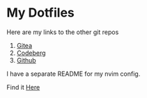 # My Dotfiles 

Here are my links to the other git repos 

1. [Gitea](https://gitea.com/Vaishnav-Sabari-Girish/dotfiles)
2. [Codeberg](https://codeberg.org/Vaishnav-Sabari-Girish/dotfiles)
3. [Github](https://github.com/Vaishnav-Sabari-Girish//dotfiles)

I have a separate README for my nvim config. 

Find it [Here](./nvim/README.md)

